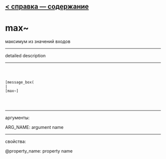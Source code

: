 [< справка — содержание](ceammc_lib.html)
---

# max~


максимум из значений входов

---

detailed description
<br>


---


```



[message_box(                                 
|
[max~]


            
```

---
аргументы:

ARG_NAME: argument name<br>

---
свойства:

@property_name: property name<br>

